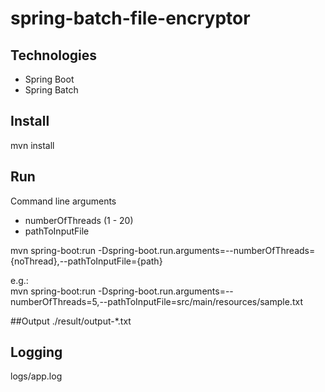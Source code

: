 # spring-batch-file-encryptor

## Technologies
* Spring Boot 
* Spring Batch

## Install
mvn install

## Run
Command line arguments
* numberOfThreads (1 - 20)
* pathToInputFile

mvn spring-boot:run -Dspring-boot.run.arguments=--numberOfThreads={noThread},--pathToInputFile={path}

e.g.:  
mvn spring-boot:run -Dspring-boot.run.arguments=--numberOfThreads=5,--pathToInputFile=src/main/resources/sample.txt

##Output
./result/output-*.txt

## Logging
logs/app.log 
